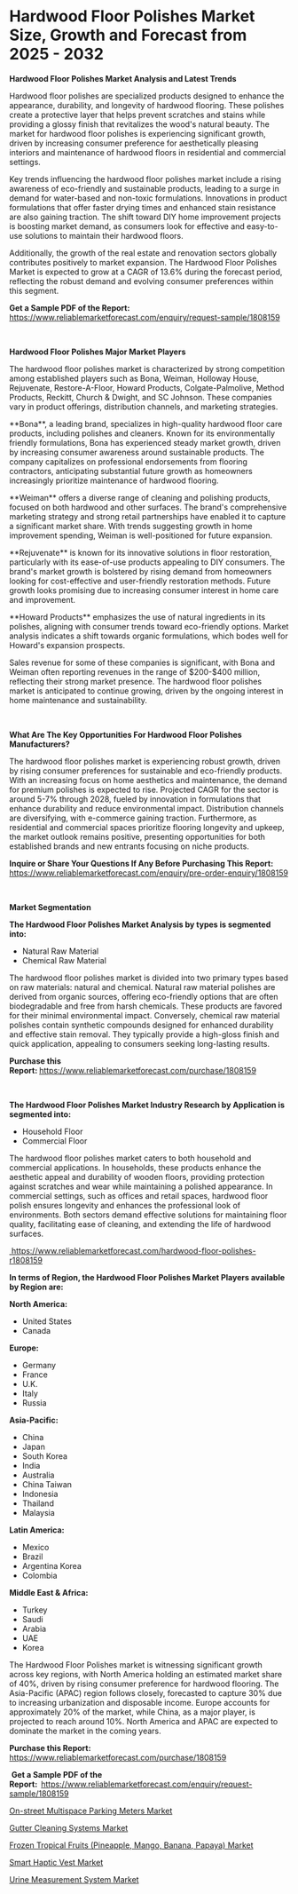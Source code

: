 <p><h1>Hardwood Floor Polishes Market Size, Growth and Forecast from 2025 - 2032</h1></p><p><strong>Hardwood Floor Polishes Market Analysis and Latest Trends</strong></p>
<p><p>Hardwood floor polishes are specialized products designed to enhance the appearance, durability, and longevity of hardwood flooring. These polishes create a protective layer that helps prevent scratches and stains while providing a glossy finish that revitalizes the wood's natural beauty. The market for hardwood floor polishes is experiencing significant growth, driven by increasing consumer preference for aesthetically pleasing interiors and maintenance of hardwood floors in residential and commercial settings.</p><p>Key trends influencing the hardwood floor polishes market include a rising awareness of eco-friendly and sustainable products, leading to a surge in demand for water-based and non-toxic formulations. Innovations in product formulations that offer faster drying times and enhanced stain resistance are also gaining traction. The shift toward DIY home improvement projects is boosting market demand, as consumers look for effective and easy-to-use solutions to maintain their hardwood floors.</p><p>Additionally, the growth of the real estate and renovation sectors globally contributes positively to market expansion. The Hardwood Floor Polishes Market is expected to grow at a CAGR of 13.6% during the forecast period, reflecting the robust demand and evolving consumer preferences within this segment.</p></p>
<p><strong>Get a Sample PDF of the Report:&nbsp;</strong> <a href="https://www.reliablemarketforecast.com/enquiry/request-sample/1808159?utm_campaign=1144&utm_medium=2&utm_source=Github&utm_content=ia&utm_term=30012025&utm_id=hardwood-floor-polishes">https://www.reliablemarketforecast.com/enquiry/request-sample/1808159</a></p>
<p>&nbsp;</p>
<p><strong>Hardwood Floor Polishes Major Market Players</strong></p>
<p><p>The hardwood floor polishes market is characterized by strong competition among established players such as Bona, Weiman, Holloway House, Rejuvenate, Restore-A-Floor, Howard Products, Colgate-Palmolive, Method Products, Reckitt, Church & Dwight, and SC Johnson. These companies vary in product offerings, distribution channels, and marketing strategies.</p><p>**Bona**, a leading brand, specializes in high-quality hardwood floor care products, including polishes and cleaners. Known for its environmentally friendly formulations, Bona has experienced steady market growth, driven by increasing consumer awareness around sustainable products. The company capitalizes on professional endorsements from flooring contractors, anticipating substantial future growth as homeowners increasingly prioritize maintenance of hardwood flooring.</p><p>**Weiman** offers a diverse range of cleaning and polishing products, focused on both hardwood and other surfaces. The brand's comprehensive marketing strategy and strong retail partnerships have enabled it to capture a significant market share. With trends suggesting growth in home improvement spending, Weiman is well-positioned for future expansion.</p><p>**Rejuvenate** is known for its innovative solutions in floor restoration, particularly with its ease-of-use products appealing to DIY consumers. The brand's market growth is bolstered by rising demand from homeowners looking for cost-effective and user-friendly restoration methods. Future growth looks promising due to increasing consumer interest in home care and improvement.</p><p>**Howard Products** emphasizes the use of natural ingredients in its polishes, aligning with consumer trends toward eco-friendly options. Market analysis indicates a shift towards organic formulations, which bodes well for Howard's expansion prospects.</p><p>Sales revenue for some of these companies is significant, with Bona and Weiman often reporting revenues in the range of $200-$400 million, reflecting their strong market presence. The hardwood floor polishes market is anticipated to continue growing, driven by the ongoing interest in home maintenance and sustainability.</p></p>
<p>&nbsp;</p>
<p><strong>What Are The Key Opportunities For Hardwood Floor Polishes Manufacturers?</strong></p>
<p><p>The hardwood floor polishes market is experiencing robust growth, driven by rising consumer preferences for sustainable and eco-friendly products. With an increasing focus on home aesthetics and maintenance, the demand for premium polishes is expected to rise. Projected CAGR for the sector is around 5-7% through 2028, fueled by innovation in formulations that enhance durability and reduce environmental impact. Distribution channels are diversifying, with e-commerce gaining traction. Furthermore, as residential and commercial spaces prioritize flooring longevity and upkeep, the market outlook remains positive, presenting opportunities for both established brands and new entrants focusing on niche products.</p></p>
<p><strong>Inquire or Share Your Questions If Any Before Purchasing This Report:</strong> <a href="https://www.reliablemarketforecast.com/enquiry/pre-order-enquiry/1808159?utm_campaign=1144&utm_medium=2&utm_source=Github&utm_content=ia&utm_term=30012025&utm_id=hardwood-floor-polishes">https://www.reliablemarketforecast.com/enquiry/pre-order-enquiry/1808159</a></p>
<p>&nbsp;</p>
<p><strong>Market Segmentation</strong></p>
<p><strong>The Hardwood Floor Polishes Market Analysis by types is segmented into:</strong></p>
<p><ul><li>Natural Raw Material</li><li>Chemical Raw Material</li></ul></p>
<p><p>The hardwood floor polishes market is divided into two primary types based on raw materials: natural and chemical. Natural raw material polishes are derived from organic sources, offering eco-friendly options that are often biodegradable and free from harsh chemicals. These products are favored for their minimal environmental impact. Conversely, chemical raw material polishes contain synthetic compounds designed for enhanced durability and effective stain removal. They typically provide a high-gloss finish and quick application, appealing to consumers seeking long-lasting results.</p></p>
<p><strong>Purchase this Report:&nbsp;</strong><a href="https://www.reliablemarketforecast.com/purchase/1808159?utm_campaign=1144&utm_medium=2&utm_source=Github&utm_content=ia&utm_term=30012025&utm_id=hardwood-floor-polishes">https://www.reliablemarketforecast.com/purchase/1808159</a></p>
<p>&nbsp;</p>
<p><strong>The Hardwood Floor Polishes Market Industry Research by Application is segmented into:</strong></p>
<p><ul><li>Household Floor</li><li>Commercial Floor</li></ul></p>
<p><p>The hardwood floor polishes market caters to both household and commercial applications. In households, these products enhance the aesthetic appeal and durability of wooden floors, providing protection against scratches and wear while maintaining a polished appearance. In commercial settings, such as offices and retail spaces, hardwood floor polish ensures longevity and enhances the professional look of environments. Both sectors demand effective solutions for maintaining floor quality, facilitating ease of cleaning, and extending the life of hardwood surfaces.</p></p>
<p><a href="https://www.reliablemarketforecast.com/hardwood-floor-polishes-r1808159?utm_campaign=1144&utm_medium=2&utm_source=Github&utm_content=ia&utm_term=30012025&utm_id=hardwood-floor-polishes">&nbsp;https://www.reliablemarketforecast.com/hardwood-floor-polishes-r1808159</a></p>
<p><strong>In terms of Region, the Hardwood Floor Polishes Market Players available by Region are:</strong></p>
<p>
    <p> <strong> North America: </strong>
        <ul>
            <li>United States</li>
            <li>Canada</li>
        </ul>
        </p> 
    <p> <strong> Europe: </strong>
        <ul>
            <li>Germany</li>
            <li>France</li>
            <li>U.K.</li>
            <li>Italy</li>
            <li>Russia</li>
        </ul>
        </p> 
    <p> <strong> Asia-Pacific: </strong>
        <ul>
            <li>China</li>
            <li>Japan</li>
            <li>South Korea</li>
            <li>India</li>
            <li>Australia</li>
            <li>China Taiwan</li>
            <li>Indonesia</li>
            <li>Thailand</li>
            <li>Malaysia</li>
        </ul>
        </p> 
    <p> <strong> Latin America: </strong>
        <ul>
            <li>Mexico</li>
            <li>Brazil</li>
            <li>Argentina Korea</li>
            <li>Colombia</li>
        </ul>
        </p> 
    <p> <strong> Middle East & Africa: </strong>
        <ul>
            <li>Turkey</li>
            <li>Saudi</li>
            <li>Arabia</li>
            <li>UAE</li>
            <li>Korea</li>
        </ul>
    </p>
    </p>
<p><p>The Hardwood Floor Polishes market is witnessing significant growth across key regions, with North America holding an estimated market share of 40%, driven by rising consumer preference for hardwood flooring. The Asia-Pacific (APAC) region follows closely, forecasted to capture 30% due to increasing urbanization and disposable income. Europe accounts for approximately 20% of the market, while China, as a major player, is projected to reach around 10%. North America and APAC are expected to dominate the market in the coming years.</p></p>
<p><strong>Purchase this Report: </strong><a href="https://www.reliablemarketforecast.com/purchase/1808159?utm_campaign=1144&utm_medium=2&utm_source=Github&utm_content=ia&utm_term=30012025&utm_id=hardwood-floor-polishes">https://www.reliablemarketforecast.com/purchase/1808159</a></p>
<p>&nbsp;<strong>Get a Sample PDF of the Report:&nbsp;&nbsp;</strong><a href="https://www.reliablemarketforecast.com/enquiry/request-sample/1808159?utm_campaign=1144&utm_medium=2&utm_source=Github&utm_content=ia&utm_term=30012025&utm_id=hardwood-floor-polishes">https://www.reliablemarketforecast.com/enquiry/request-sample/1808159</a></p>
<p><strong></strong></p>
<p><p><a href="https://www.linkedin.com/pulse/global-on-street-multispace-parking-meters-market-analysis-4ctwe?utm_campaign=1144&utm_medium=2&utm_source=Github&utm_content=ia&utm_term=30012025&utm_id=hardwood-floor-polishes">On-street Multispace Parking Meters Market</a></p><p><a href="https://www.linkedin.com/pulse/future-trends-gutter-cleaning-systems-market-2025-2032-size-swk4e?utm_campaign=1144&utm_medium=2&utm_source=Github&utm_content=ia&utm_term=30012025&utm_id=hardwood-floor-polishes">Gutter Cleaning Systems Market</a></p><p><a href="https://www.linkedin.com/pulse/frozen-tropical-fruits-pineapple-mango-banana-papaya-market-ei1qe?utm_campaign=1144&utm_medium=2&utm_source=Github&utm_content=ia&utm_term=30012025&utm_id=hardwood-floor-polishes">Frozen Tropical Fruits (Pineapple, Mango, Banana, Papaya) Market</a></p><p><a href="https://www.linkedin.com/pulse/projected-growth-smart-haptic-vest-market-size-cagr-analysis-py9oe?utm_campaign=1144&utm_medium=2&utm_source=Github&utm_content=ia&utm_term=30012025&utm_id=hardwood-floor-polishes">Smart Haptic Vest Market</a></p><p><a href="https://www.linkedin.com/pulse/research-report-analysis-urine-measurement-system-market-size-oh9je?utm_campaign=1144&utm_medium=2&utm_source=Github&utm_content=ia&utm_term=30012025&utm_id=hardwood-floor-polishes">Urine Measurement System Market</a></p></p>